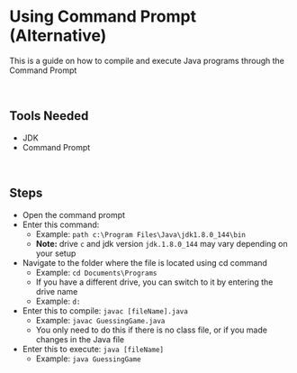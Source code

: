 # Using Command Prompt (Alternative)
This is a guide on how to compile and execute Java programs through the Command Prompt

<br>

## Tools Needed
- JDK
- Command Prompt

<br>

## Steps
- Open the command prompt
- Enter this command:
  - Example: `path c:\Program Files\Java\jdk1.8.0_144\bin`
  - <b>Note:</b> drive `c` and jdk version `jdk.1.8.0_144` may vary depending on your setup
- Navigate to the folder where the file is located using cd command
  - Example: `cd Documents\Programs`
  - If you have a different drive, you can switch to it by entering the drive name
  - Example: `d:`
- Enter this to compile: `javac [fileName].java`
  - Example: `javac GuessingGame.java`
  - You only need to do this if there is no class file, or if you made changes in the Java file
- Enter this to execute: `java [fileName]`
  - Example: `java GuessingGame`
